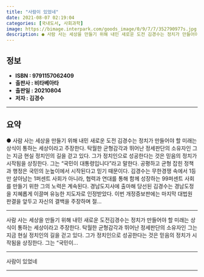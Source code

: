 ```yaml
---
title: "사람이 있었네"
date: 2021-08-07 02:19:04
categories: [국내도서, 사회과학]
image: https://bimage.interpark.com/goods_image/0/9/7/7/352790977s.jpg
description: ● 사람 사는 세상을 만들기 위해 내민 새로운 도전 김경수는 정치가 만들어야 할 미래는 상식이 통하는 세상이라고 주장한다. 탁월한 균형감각과 뛰어난 정세판단의 소유자인 그는 지금 현실 정치인의 길을 걷고 있다. 그가 정치인으로 성공한다는 것은 믿음의 정치가 시작됨을 상징한다. 그는 “
---
```


## **정보**

- **ISBN : 9791157062409**
- **출판사 : 비타베아타**
- **출판일 : 20210804**
- **저자 : 김경수**

------



## **요약**

●  사람 사는 세상을 만들기 위해 내민 새로운 도전 김경수는 정치가 만들어야 할 미래는 상식이 통하는 세상이라고 주장한다. 탁월한 균형감각과 뛰어난 정세판단의 소유자인 그는 지금 현실 정치인의 길을 걷고 있다. 그가 정치인으로 성공한다는 것은 믿음의 정치가 시작됨을 상징한다. 그는 “국민이 대통령입니다”라고 말한다. 공평하고 균형 잡힌 정책과 행정은 국민의 눈높이에서 시작된다고 믿기 때문이다. 김경수는 무한경쟁 속에서 1등만 살아남는 1퍼센트 사회가 아니라, 협력과 연대를 통해 함께 성장하는 99퍼센트 사회를 만들기 위한 그의 노력은 계속된다. 경남도지사에 출마해 당선된 김경수는 경남도정을 지혜롭게 이끌며 유능한 지도자로 인정받았다. 이번 개정증보판에는 마지막 대법원 판결을 앞두고 자신의 결백을 주장하며 절...

------

사람 사는 세상을 만들기 위해 내민 새로운 도전김경수는 정치가 만들어야 할 미래는 상식이 통하는 세상이라고 주장한다. 탁월한 균형감각과 뛰어난 정세판단의 소유자인 그는 지금 현실 정치인의 길을 걷고 있다. 그가 정치인으로 성공한다는 것은 믿음의 정치가 시작됨을 상징한다. 그는 “국민이... 

------


사람이 있었네 

------


